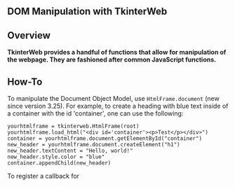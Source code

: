 ## DOM Manipulation with TkinterWeb

## Overview
**TkinterWeb provides a handful of functions that allow for manipulation of the webpage. They are fashioned after common JavaScript functions.**

## How-To
To manipulate the Document Object Model, use `HtmlFrame.document` (new since version 3.25). For example, to create a heading with blue text inside of a container with the id 'container', one can use the following:
```
yourhtmlframe = tkinterweb.HtmlFrame(root)
yourhtmlframe.load_html("<div id='container'><p>Test</p></div>")
container = yourhtmlframe.document.getElementById("container")
new_header = yourhtmlframe.document.createElement("h1")
new_header.textContent = "Hello, world!"
new_header.style.color = "blue"
container.appendChild(new_header)
```
To register a callback for <script> elements, use the `on_script` parameter:
```
yourhtmlframe = tkinterweb.HtmlFrame(root)
yourhtmlframe.load_html("<div id='container'><script>// Do stuff</script><p>Test</p></div>")
def handle_scripts(attributes, tagcontents):
    ## Do stuff
yourhtmlframe.configure(on_script=handle_scripts)
```

## API Reference

#### `document.createElement(tagname)`
Create a new HTML element with the given tag name.

Parameters
* **tagname** *(string)* - Specifies the new element's HTML tag

Return type
* *HTMLElement*

---
#### `document.createTextNode(text)`
Create a new text node with the given text content.

Parameters
* **text** *(string)* - Specifies the text content of the new node

Return type
* *HTMLElement*

---
#### `document.body`
Return the document's body element.

Return type
* *HTMLElement*

---
#### `document.documentElement`
Return the document's root element.

Return type
* *HTMLElement*

---
#### `document.getElementById(query)`
Return an element given an id.

Parameters
* **query** *(string)* - Specifies the element id to be searched for 

Return type
* *HTMLElement*

---
#### `document.getElementsByClassName(query)`
Return all elements that match given a class name.

Parameters
* **query** *(string)* - Specifies the class name to be searched for 

Return type
* *HTMLElement*

---
#### `document.getElementsByName(query)`
Return all elements that match a given name attribute.

Parameters
* **query** *(string)* - Specifies the name to be searched for 

Return type
* *tuple*

---
#### `document.getElementsByTagName(query)`
Return all elements that match a given tag name.

Parameters
* **query** *(string)* - Specifies the tag name to be searched for 

Return type
* *tuple*

---
#### `document.querySelector(query)`
Return the first elementthat matches a given CSS selector.

Parameters
* **query** *(string)* - Specifies the CSS selector to be searched for 

Return type
* *HTMLElement*

---
#### `document.querySelectorAll(query)`
Return all elements that match a given CSS selector.

Parameters
* **query** *(string)* - Specifies the CSS selector to be searched for 

Return type
* *tuple*

---
## HTMLElement API 

### Key Variables:
* `html`: The element's corresponding TkinterWeb instance.
* `node`: The Tkhtml node associated with the element

### Key Properties:
#### `innerHTML` property
Get and set the inner HTML of an element

---
#### `textContent` property
Get and set the text content of an element.

Return type
* *string*

---
#### `tagName` property
Get the tag name of the element.

Return type
* *string*

---
#### `attributes` property
Get the attributes of the element.

Return type
* *string*

---
#### `style` property
Get and set the value of the given CSS property

Parameters
* **property** *(string)* - Specifies the element's CSS property to set 
* **value** *(string)* - If provided, specifies new value of the specified property 

Return type
* *CSSStyleDeclaration*

---
#### `parentElement` property
Get the element's parent element.

Return type
* *HTMLElement*

---
#### `children` property
Get the element's children elements.

Return type
* *tuple*

---
### Key Methods:
#### `getAttribute(attribute)`
Get the value of the given attribute.

Parameters
* **attribute** *(string)* - Specifies the element's attribute to return 

Return type
* *string*

---
#### `setAttribute(attribute, value)`
Set the value of the given attribute.

Parameters
* **attribute** *(string)* - Specifies the element's attribute to set 
* **value** *(string)* - Specifies new value of the specified attribute 

Return type
* *string*

---
#### `remove()`
Delete the element.

---
#### `appendChild(children)`
Insert the specified children into the element.

Parameters
* **children** *(list, tuple, or HTMLElement)* - Specifies the element(s) to be added into the element 

---
#### `insertBefore(children, before)`
Insert the specified children before a specified child element.

Parameters
* **children** *(list, tuple, or HTMLElement)* - Specifies the element(s) to be added into the element 
* **before** *(HTMLElement)* - Specifies the child element that the added elements should be placed before

---
#### `getElementById(query)`
Return an element that is a child of the current element and matches the given id.

Parameters
* **query** *(string)* - Specifies the element id to be searched for 

Return type
* *HTMLElement*

---
#### `getElementsByClassName(query)`
Return all elements that are children of the current element and match the given class name.

Parameters
* **query** *(string)* - Specifies the class name to be searched for 

Return type
* *HTMLElement*

---
#### `getElementsByName(query)`
Return all elements that are children of the current element and match the given name attribute.

Parameters
* **query** *(string)* - Specifies the name to be searched for 

Return type
* *tuple*

---
#### `getElementsByTagName(query)`
Return all elements that are children of the current element and match the given tag name.

Parameters
* **query** *(string)* - Specifies the tag name to be searched for 

Return type
* *tuple*

---
#### `querySelector(query)`
Return the first element that are children of the current element and match the given CSS selector.

Parameters
* **query** *(string)* - Specifies the CSS selector to be searched for 

Return type
* *HTMLElement*

---
#### `querySelectorAll(query)`
Return all elements that are children of the current element and match the given CSS selector.

Parameters
* **query** *(string)* - Specifies the CSS selector to be searched for 

Return type
* *tuple*

---
#### `scrollIntoView():
Scroll the viewport so that this element is visible.

---
## CSSStyleDeclaration API 

### Key Variables:
* `html`: The element's corresponding TkinterWeb instance.
* `node`: The Tkhtml node associated with the element


### Key Properties:
**Camel-cased attributes for all supported CSS properties are valid properties.**
Example properties include `color`, `backgroundColor`, and `fontFamily`.

CSS properties can also be returned or set as key-value pairs (eg. CSSStyleDeclaration["background-color"])

---
#### `cssText` property
Get the text of the element's inline style declaration. Read-only.

Return type
* *string*

---
#### `length` property
Get the number of style declarations the element's inline style declaration. Read-only.

Return type
* *int*

---
#### `cssProperties` property
Get all computed properties for the element. Read-only.

Return type
* *dict*

---
#### `cssInlineProperties` property
Get all inline properties for the element. Similar to the `cssText` property, but formatted as a dictionary. Read-only.

Return type
* *dict*

---

Please report bugs or request new features on the [issues page](https://github.com/Andereoo/TkinterWeb/issues).

Special thanks to [Zamy846692](https://github.com/Zamy846692) for their help making this happen!
